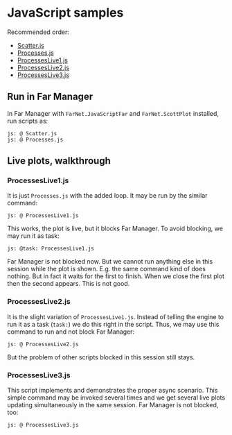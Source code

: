 ﻿# JavaScript samples

Recommended order:

- [Scatter.js](Scatter.js)
- [Processes.js](Processes.js)
- [ProcessesLive1.js](ProcessesLive1.js)
- [ProcessesLive2.js](ProcessesLive2.js)
- [ProcessesLive3.js](ProcessesLive3.js)

## Run in Far Manager

In Far Manager with `FarNet.JavaScriptFar` and `FarNet.ScottPlot` installed, run scripts as:

```
js: @ Scatter.js
js: @ Processes.js
```

## Live plots, walkthrough

### ProcessesLive1.js

It is just `Processes.js` with the added loop.
It may be run by the similar command:

```
js: @ ProcessesLive1.js
```

This works, the plot is live, but it blocks Far Manager.
To avoid blocking, we may run it as task:

```
js: @task: ProcessesLive1.js
```

Far Manager is not blocked now. But we cannot run anything else in this
session while the plot is shown. E.g. the same command kind of does nothing.
But in fact it waits for the first to finish. When we close the first plot
then the second appears. This is not good.

### ProcessesLive2.js

It is the slight variation of `ProcessesLive1.js`. Instead of telling the
engine to run it as a task (`task:`) we do this right in the script. Thus,
we may use this command to run and not block Far Manager:

```
js: @ ProcessesLive2.js
```

But the problem of other scripts blocked in this session still stays.

### ProcessesLive3.js

This script implements and demonstrates the proper async scenario. This simple
command may be invoked several times and we get several live plots updating
simultaneously in the same session. Far Manager is not blocked, too:

```
js: @ ProcessesLive3.js
```

